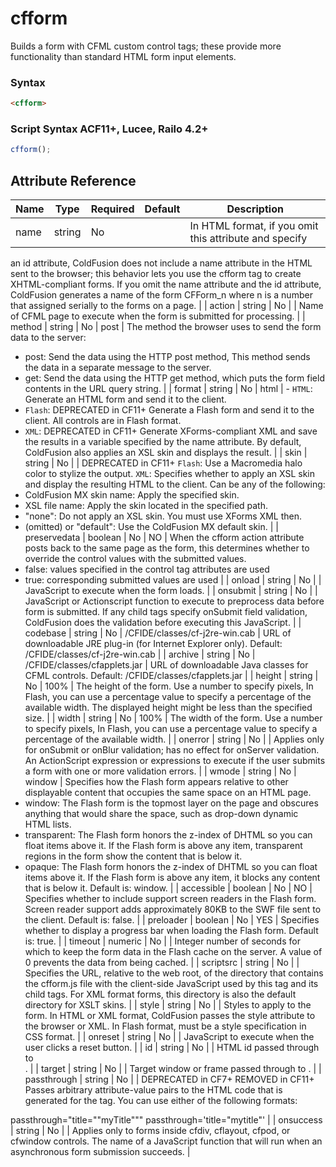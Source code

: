 # cfform

Builds a form with CFML custom control tags; these provide
 more functionality than standard HTML form input elements.

### Syntax

```html
<cfform>
```

### Script Syntax ACF11+, Lucee, Railo 4.2+

```javascript
cfform();
```

## Attribute Reference

| Name | Type | Required | Default | Description |
| --- | --- | --- | --- | --- |
| name | string | No |  | In HTML format, if you omit this attribute and specify
 an id attribute, ColdFusion does not include a name
 attribute in the HTML sent to the browser; this
 behavior lets you use the cfform tag to create
 XHTML-compliant forms. If you omit the name
 attribute and the id attribute, ColdFusion generates
 a name of the form CFForm_n where n is a number
 that assigned serially to the forms on a page. |
| action | string | No |  | Name of CFML page to execute when the form is
 submitted for processing. |
| method | string | No | post | The method the browser uses to send the form data
 to the server:
 - post: Send the data using the HTTP post method,
 This method sends the data in a separate message
 to the server.
 - get: Send the data using the HTTP get method,
 which puts the form field contents in the URL
 query string. |
| format | string | No | html | - `HTML`: Generate an HTML form and send it to the client. 
 - `Flash`: DEPRECATED in CF11+ Generate a Flash form and send it to the client. All controls are in Flash format.
 - `XML`: DEPRECATED in CF11+ Generate XForms-compliant XML and save
 the results in a variable specified by the name
 attribute. By default, ColdFusion also applies an XSL skin and displays the result. |
| skin | string | No |  | DEPRECATED in CF11+
 `Flash`: Use a Macromedia halo color to stylize the output.
 `XML`: Specifies whether to apply an XSL skin and
 display the resulting HTML to the client. Can be any
 of the following:
 - ColdFusion MX skin name: Apply the specified skin.
 - XSL file name: Apply the skin located in the specified path.
 - "none": Do not apply an XSL skin. You must use XForms XML then.
 - (omitted) or "default": Use the ColdFusion MX default skin. |
| preservedata | boolean | No | NO | When the cfform action attribute posts back to the same
 page as the form, this determines whether to override the
 control values with the submitted values.
 - false: values specified in the control tag attributes are used
 - true: corresponding submitted values are used |
| onload | string | No |  | JavaScript to execute when the form loads. |
| onsubmit | string | No |  | JavaScript or Actionscript function to execute to
 preprocess data before form is submitted. If any
 child tags specify onSubmit field validation, ColdFusion
 does the validation before executing this JavaScript. |
| codebase | string | No | /CFIDE/classes/cf-j2re-win.cab | URL of downloadable JRE plug-in (for Internet Explorer only).
 Default: /CFIDE/classes/cf-j2re-win.cab |
| archive | string | No | /CFIDE/classes/cfapplets.jar | URL of downloadable Java classes for CFML controls.
 Default: /CFIDE/classes/cfapplets.jar |
| height | string | No | 100% | The height of the form. Use a number to specify
 pixels, In Flash, you can use a percentage value to
 specify a percentage of the available width. The
 displayed height might be less than the specified size. |
| width | string | No | 100% | The width of the form. Use a number to specify
 pixels, In Flash, you can use a percentage value to
 specify a percentage of the available width. |
| onerror | string | No |  | Applies only for onSubmit or onBlur validation; has
 no effect for onServer validation. An ActionScript
 expression or expressions to execute if the user
 submits a form with one or more validation errors. |
| wmode | string | No | window | Specifies how the Flash form appears relative to
 other displayable content that occupies the same
 space on an HTML page.
 - window: The Flash form is the topmost layer on the
 page and obscures anything that would share the
 space, such as drop-down dynamic HTML lists.
 - transparent: The Flash form honors the z-index of
 DHTML so you can float items above it. If the Flash
 form is above any item, transparent regions in the
 form show the content that is below it.
 - opaque: The Flash form honors the z-index of
 DHTML so you can float items above it. If the Flash
 form is above any item, it blocks any content that is
 below it.
 Default is: window. |
| accessible | boolean | No | NO | Specifies whether to include support screen readers
 in the Flash form. Screen reader support adds
 approximately 80KB to the SWF file sent to the
 client. Default is: false. |
| preloader | boolean | No | YES | Specifies whether to display a progress bar when
 loading the Flash form. Default is: true. |
| timeout | numeric | No |  | Integer number of seconds for which to keep the
 form data in the Flash cache on the server. A value of
 0 prevents the data from being cached. |
| scriptsrc | string | No |  | Specifies the URL, relative to the web root, of the
 directory that contains the cfform.js file with the
 client-side JavaScript used by this tag and its child
 tags. For XML format forms, this directory is also the
 default directory for XSLT skins. |
| style | string | No |  | Styles to apply to the form. In HTML or XML format,
 ColdFusion passes the style attribute to the browser
 or XML. In Flash format, must be a style specification
 in CSS format. |
| onreset | string | No |  | JavaScript to execute when the user clicks a reset button. |
| id | string | No |  | HTML id passed through to <FORM>. |
| target | string | No |  | Target window or frame passed through to <FORM>. |
| passthrough | string | No |  | DEPRECATED in CF7+ REMOVED in CF11+ Passes arbitrary attribute-value pairs to the HTML code
 that is generated for the tag. You can use either of the
 following formats:
 
 passthrough="title=""myTitle"""
 passthrough='title="mytitle"' |
| onsuccess | string | No |  | Applies only to forms inside cfdiv, cflayout, cfpod, or cfwindow controls. The name of a JavaScript function that will run when an asynchronous form submission succeeds. |
